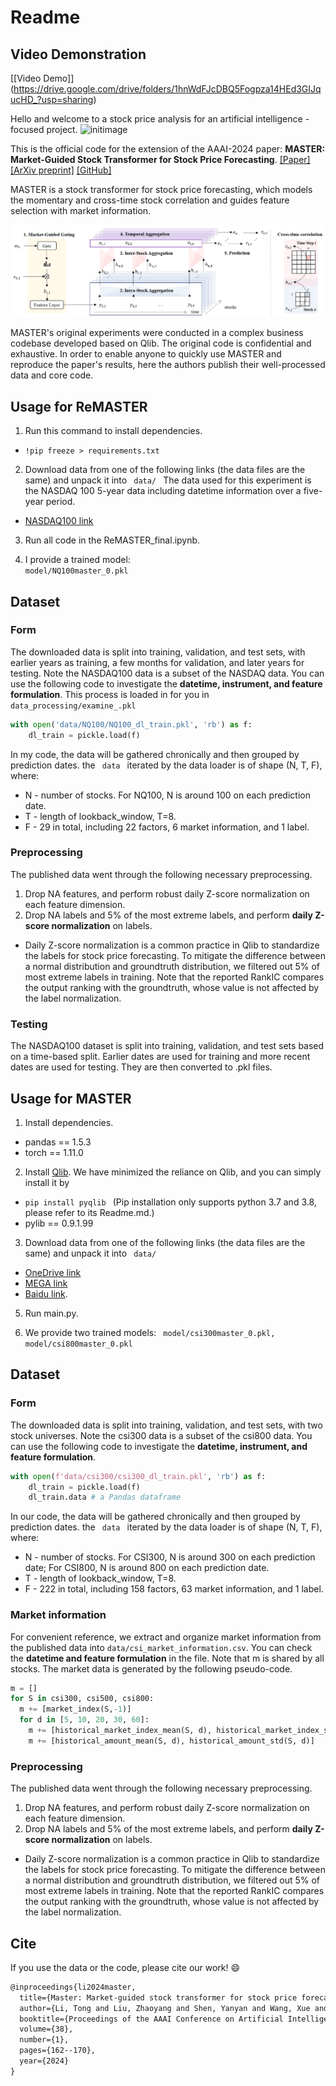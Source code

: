 # Readme 

## Video Demonstration
[[Video Demo]] (https://drive.google.com/drive/folders/1hnWdFJcDBQ5Fogpza14HEd3GIJqucHD_?usp=sharing)

Hello and welcome to a stock price analysis for an artificial intelligence - focused  project.
![initimage](images/DALL%C2%B7E%202024-11-12%2012.52.05%20-%20Create%20a%20cute%2C%20'Wall%20Street%20finance%20bro%20core'%20themed%20image%20for%20a%20stock%20price%20forecasting%20project%20using%20artificial%20intelligence.%20Show%20an%20adorable%2C%20roun.webp)

This is the official code for the extension of the AAAI-2024 paper: **MASTER: Market-Guided Stock Transformer for Stock Price Forecasting**. [[Paper]](https://ojs.aaai.org/index.php/AAAI/article/view/27767)  [[ArXiv preprint]](https://arxiv.org/abs/2312.15235) 
[[GitHub]](https://github.com/SJTU-DMTai/MASTER/tree/master)

MASTER is a stock transformer for stock price forecasting, which models the momentary and cross-time stock correlation and guides feature selection with market information.

![MASTER framework](images/framework.png)

MASTER's original experiments were conducted in a complex business codebase developed based on Qlib. The original code is confidential and exhaustive. In order to enable anyone to quickly use MASTER and reproduce the paper's results, here the authors publish their well-processed data and core code. 

## Usage for ReMASTER
1. Run this command to install dependencies.
- <code>!pip freeze > requirements.txt</code>

2. Download data from one of the following links (the data files are the same) and unpack it into <code> data/ </code> The data used for this experiment is the NASDAQ 100 5-year data including datetime information over a five-year period. 
- [NASDAQ100 link](https://www.kaggle.com/datasets/salaheddineelkhirani/5-year-data-for-s-and-p-500-and-nasdaq-100?resource=download&select=NQ_5Years_8_11_2024.csv)

3. Run all code in the ReMASTER_final.ipynb.

4. I provide a trained model: <code> model/NQ100master_0.pkl</code>

## Dataset
### Form
The downloaded data is split into training, validation, and test sets, with earlier years as training, a few months for validation, and later years for testing. Note the NASDAQ100 data is a subset of the NASDAQ data.
You can use the following code to investigate the **datetime, instrument, and feature formulation**. This process is loaded in for you in <code> data_processing/examine_.pkl</code>
```python
with open('data/NQ100/NQ100_dl_train.pkl', 'rb') as f:
    dl_train = pickle.load(f)
```
In my code, the data will be gathered chronically and then grouped by prediction dates. the <code> data </code> iterated by the data loader is of shape (N, T, F), where:
- N - number of stocks. For NQ100, N is around 100 on each prediction date.
- T - length of lookback_window, T=8.
- F - 29 in total, including 22 factors, 6 market information, and 1 label.  

### Preprocessing
The published data went through the following necessary preprocessing. 
1. Drop NA features, and perform robust daily Z-score normalization on each feature dimension.
2. Drop NA labels and 5% of the most extreme labels, and perform **daily Z-score normalization** on labels. 
- Daily Z-score normalization is a common practice in Qlib to standardize the labels for stock price forecasting. To mitigate the difference between a normal distribution and groundtruth distribution, we filtered out 5\% of most extreme labels in training. Note that the reported RankIC compares the output ranking with the groundtruth, whose value is not affected by the label normalization.

### Testing
The NASDAQ100 dataset is split into training, validation, and test sets based on a time-based split. Earlier dates are used for training and more recent dates are used for testing. They are then converted to .pkl files.


## Usage for MASTER
1. Install dependencies.
- pandas == 1.5.3
- torch == 1.11.0

2. Install [Qlib](https://github.com/microsoft/qlib). We have minimized the reliance on Qlib, and you can simply install it by
- <code>pip install pyqlib </code> (Pip installation only supports python 3.7 and 3.8, please refer to its Readme.md.)
- pylib == 0.9.1.99

3. Download data from one of the following links (the data files are the same) and unpack it into <code> data/ </code>
- [OneDrive link](https://1drv.ms/f/c/652674690cc447e6/Eu8Kxv4xxTFMtDQqTW0IU0UB8rnpjACA5twMi8BA_PfbSA?e=ooc0za)
- [MEGA link](https://mega.nz/file/4OE0jK4I#h-LG7OjFnncbL_YGoSx5c0W604OdFMgALTYFcoDvgfw)
- [Baidu link](https://pan.baidu.com/s/1Wv_nzmw6vlexqZinV_zLtA?pwd=hrrl). 

5. Run main.py.

6. We provide two trained models: <code> model/csi300master_0.pkl, model/csi800master_0.pkl</code>

## Dataset
### Form
The downloaded data is split into training, validation, and test sets, with two stock universes. Note the csi300 data is a subset of the csi800 data.
You can use the following code to investigate the **datetime, instrument, and feature formulation**.
```python
with open(f'data/csi300/csi300_dl_train.pkl', 'rb') as f:
    dl_train = pickle.load(f)
    dl_train.data # a Pandas dataframe
```
In our code, the data will be gathered chronically and then grouped by prediction dates. the <code> data </code> iterated by the data loader is of shape (N, T, F), where:
- N - number of stocks. For CSI300, N is around 300 on each prediction date; For CSI800, N is around 800 on each prediction date.
- T - length of lookback_window, T=8.
- F - 222 in total, including 158 factors, 63 market information, and 1 label.        

### Market information
For convenient reference, we extract and organize market information from the published data into <code>data/csi_market_information.csv</code>.
You can check the **datetime and feature formulation** in the file. Note that m is shared by all stocks.
The market data is generated by the following pseudo-code.

```python
m = []
for S in csi300, csi500, csi800:
  m += [market_index(S,-1)]
  for d in [5, 10, 20, 30, 60]:
    m += [historical_market_index_mean(S, d), historical_market_index_std(S, d)]
    m += [historical_amount_mean(S, d), historical_amount_std(S, d)]
```

### Preprocessing
The published data went through the following necessary preprocessing. 
1. Drop NA features, and perform robust daily Z-score normalization on each feature dimension.
2. Drop NA labels and 5% of the most extreme labels, and perform **daily Z-score normalization** on labels. 
- Daily Z-score normalization is a common practice in Qlib to standardize the labels for stock price forecasting. To mitigate the difference between a normal distribution and groundtruth distribution, we filtered out 5\% of most extreme labels in training. Note that the reported RankIC compares the output ranking with the groundtruth, whose value is not affected by the label normalization.

## Cite
If you use the data or the code, please cite our work! :smile:
```latex
@inproceedings{li2024master,
  title={Master: Market-guided stock transformer for stock price forecasting},
  author={Li, Tong and Liu, Zhaoyang and Shen, Yanyan and Wang, Xue and Chen, Haokun and Huang, Sen},
  booktitle={Proceedings of the AAAI Conference on Artificial Intelligence},
  volume={38},
  number={1},
  pages={162--170},
  year={2024}
}
```


